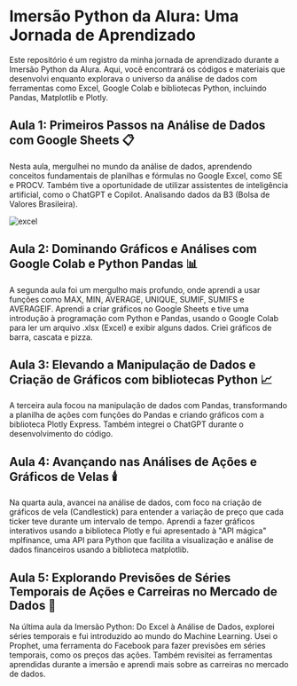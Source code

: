 # Imersão Python da Alura: Uma Jornada de Aprendizado

Este repositório é um registro da minha jornada de aprendizado durante a Imersão Python da Alura. Aqui, você encontrará os códigos e materiais que desenvolvi enquanto explorava o universo da análise de dados com ferramentas como Excel, Google Colab e bibliotecas Python, incluindo Pandas, Matplotlib e Plotly.

## Aula 1: Primeiros Passos na Análise de Dados com Google Sheets 📋

Nesta aula, mergulhei no mundo da análise de dados, aprendendo conceitos fundamentais de planilhas e fórmulas no Google Excel, como SE e PROCV. Também tive a oportunidade de utilizar assistentes de inteligência artificial, como o ChatGPT e Copilot. Analisando dados da B3 (Bolsa de Valores Brasileira).

![excel](https://github.com/EngenPedro/Imersao-Python-Alura/assets/150570996/a74b93e1-fbd8-4c89-831d-7edf34ccadfb)

## Aula 2: Dominando Gráficos e Análises com Google Colab e Python Pandas 📊

A segunda aula foi um mergulho mais profundo, onde aprendi a usar funções como MAX, MIN, AVERAGE, UNIQUE, SUMIF, SUMIFS e AVERAGEIF. Aprendi a criar gráficos no Google Sheets e tive uma introdução à programação com Python e Pandas, usando o Google Colab para ler um arquivo .xlsx (Excel) e exibir alguns dados. Criei gráficos de barra, cascata e pizza.

## Aula 3: Elevando a Manipulação de Dados e Criação de Gráficos com bibliotecas Python 📈

A terceira aula focou na manipulação de dados com Pandas, transformando a planilha de ações com funções do Pandas e criando gráficos com a biblioteca Plotly Express. Também integrei o ChatGPT durante o desenvolvimento do código.

## Aula 4: Avançando nas Análises de Ações e Gráficos de Velas 🕯️

Na quarta aula, avancei na análise de dados, com foco na criação de gráficos de vela (Candlestick) para entender a variação de preço que cada ticker teve durante um intervalo de tempo. Aprendi a fazer gráficos interativos usando a biblioteca Plotly e fui apresentado à "API mágica" mplfinance, uma API para Python que facilita a visualização e análise de dados financeiros usando a biblioteca matplotlib.

## Aula 5: Explorando Previsões de Séries Temporais de Ações e Carreiras no Mercado de Dados 🤖

Na última aula da Imersão Python: Do Excel à Análise de Dados, explorei séries temporais e fui introduzido ao mundo do Machine Learning. Usei o Prophet, uma ferramenta do Facebook para fazer previsões em séries temporais, como os preços das ações. Também revisitei as ferramentas aprendidas durante a imersão e aprendi mais sobre as carreiras no mercado de dados.

